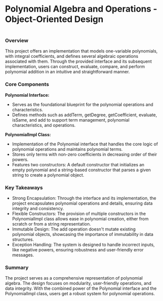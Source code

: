 # Polynomial Algebra and Operations - Object-Oriented Design

### <br>**Overview**<br>
This project offers an implementation that models one-variable polynomials, with integral coefficients, and defines several algebraic operations associated with them. Through the provided interface and its subsequent implementation, users can construct, evaluate, compare, and perform polynomial addition in an intuitive and straightforward manner.

### **Core Components**

**Polynomial Interface:**<br>
- Serves as the foundational blueprint for the polynomial operations and characteristics.
- Defines methods such as addTerm, getDegree, getCoefficient, evaluate, isSame, and add to support term management, polynomial characteristics, and operations.

**PolynomialImpl Class:**<br>
- Implementation of the Polynomial interface that handles the core logic of polynomial operations and maintains polynomial terms.
- Stores only terms with non-zero coefficients in decreasing order of their powers.
- Features two constructors: A default constructor that initializes an empty polynomial and a string-based constructor that parses a given string to create a polynomial object.

### **Key Takeaways**<br>
- Strong Encapsulation: Through the interface and its implementation, the project encapsulates polynomial operations and details, ensuring data integrity and consistency.
- Flexible Constructors: The provision of multiple constructors in the PolynomialImpl class allows ease in polynomial creation, either from scratch or from a string representation.
- Immutable Design: The add operation doesn't mutate existing polynomial objects, showcasing the importance of immutability in data structures.
- Exception Handling: The system is designed to handle incorrect inputs, like negative powers, ensuring robustness and user-friendly error messages.

### **Summary**<br>
The project serves as a comprehensive representation of polynomial algebra. The design focuses on modularity, user-friendly operations, and data integrity. With the combined power of the Polynomial interface and the PolynomialImpl class, users get a robust system for polynomial operations.
